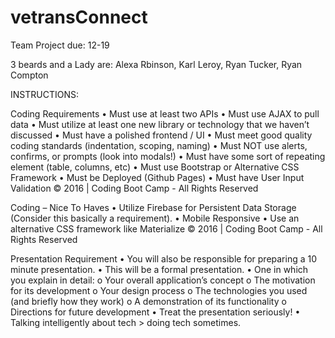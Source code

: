 # vetransConnect
Team Project  due: 12-19

3 beards and a Lady are:
Alexa Rbinson,
Karl Leroy,
Ryan Tucker,
Ryan Compton

INSTRUCTIONS:

Coding Requirements
• Must use at least two APIs
• Must use AJAX to pull data
• Must utilize at least one new library or technology that we haven’t discussed
• Must have a polished frontend / UI
• Must meet good quality coding standards (indentation, scoping, naming)
• Must NOT use alerts, confirms, or prompts (look into modals!)
• Must have some sort of repeating element (table, columns, etc)
• Must use Bootstrap or Alternative CSS Framework
• Must be Deployed (Github Pages)
• Must have User Input Validation 
© 2016 | Coding Boot Camp - All Rights Reserved

Coding – Nice To Haves
• Utilize Firebase for Persistent Data Storage (Consider this basically a
requirement).
• Mobile Responsive
• Use an alternative CSS framework like Materialize
© 2016 | Coding Boot Camp - All Rights Reserved

Presentation Requirement
• You will also be responsible for preparing a 10 minute presentation.
• This will be a formal presentation.
• One in which you explain in detail:
o Your overall application’s concept
o The motivation for its development
o Your design process
o The technologies you used (and briefly how they work)
o A demonstration of its functionality
o Directions for future development
• Treat the presentation seriously!
• Talking intelligently about tech > doing tech sometimes. 

